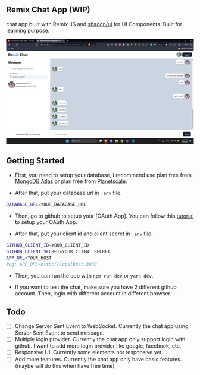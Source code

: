 ## Remix Chat App (WIP)
chat app built with Remix JS and [shadcn/ui](https://github.com/shadcn/ui) for UI Components. Built for learning purpose.

![Alt text](preview.png)

## Getting Started
- First, you need to setup your database, I recommend use plan free from [MongoDB Atlas](https://www.mongodb.com/cloud/atlas) or plan free from [Planetscale](https://planetscale.com/).

- After that, put your database url in `.env` file.

```bash
DATABASE_URL=YOUR_DATABASE_URL
```

- Then, go to github to setup your [OAuth App]. You can follow this [tutorial](https://docs.github.com/en/developers/apps/building-oauth-apps/creating-an-oauth-app) to setup your OAuth App.

- After that, put your client id and client secret in `.env` file.

```bash
GITHUB_CLIENT_ID=YOUR_CLIENT_ID
GITHUB_CLIENT_SECRET=YOUR_CLIENT_SECRET
APP_URL=YOUR_HOST
#eg: APP_URL=http://localhost:3000
```

- Then, you can run the app with `npm run dev` or `yarn dev`.

- If you want to test the chat, make sure you have 2 different github account. Then, login with different account in different browser.

## Todo
- [ ] Change Server Sent Event to WebSocket. Currently the chat app using Server Sent Event to send message.
- [ ] Multiple login provider. Currently the chat app only support login with github. I want to add more login provider like google, facebook, etc.
- [ ] Responsive UI. Currently some elements not responsive yet.
- [ ] Add more features. Currently the chat app only have basic features. (maybe will do this when have free time)
